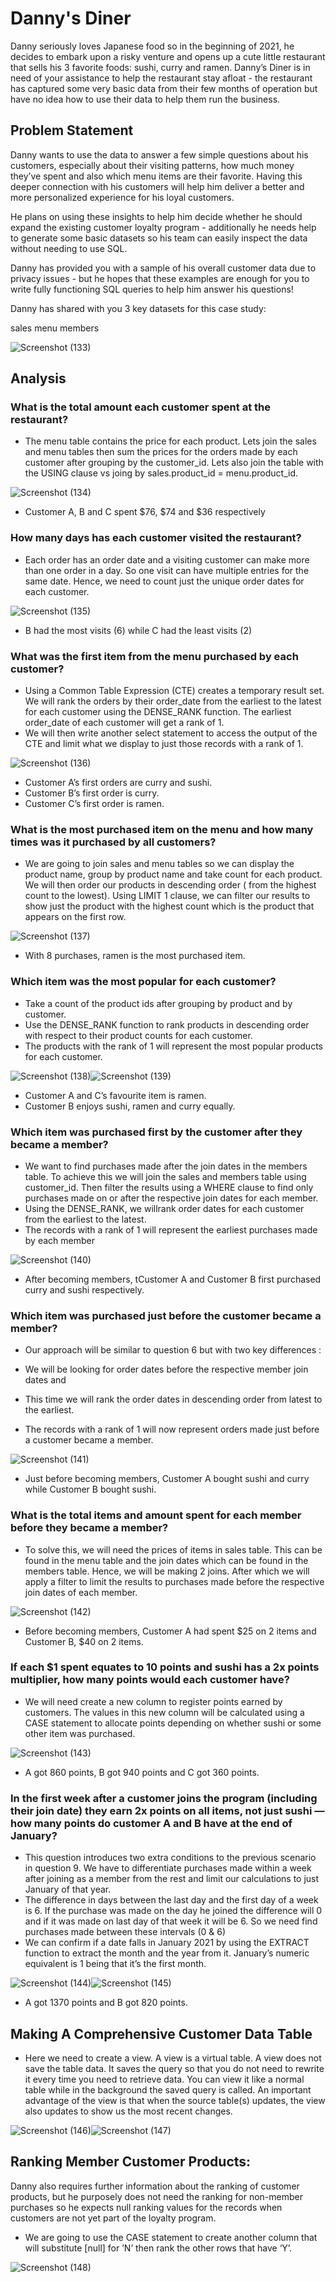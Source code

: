 # Danny's Diner
Danny seriously loves Japanese food so in the beginning of 2021, he decides to embark upon a risky venture and opens up a cute little restaurant that sells his 3 favorite foods: sushi, curry and ramen.
Danny’s Diner is in need of your assistance to help the restaurant stay afloat - the restaurant has captured some very basic data from their few months of operation but have no idea how to use their data to help them run the business.

## Problem Statement
Danny wants to use the data to answer a few simple questions about his customers, especially about their visiting patterns, how much money they’ve spent and also which menu items are their favorite. Having this deeper connection with his customers will help him deliver a better and more personalized experience for his loyal customers.

He plans on using these insights to help him decide whether he should expand the existing customer loyalty program - additionally he needs help to generate some basic datasets so his team can easily inspect the data without needing to use SQL.

Danny has provided you with a sample of his overall customer data due to privacy issues - but he hopes that these examples are enough for you to write fully functioning SQL queries to help him answer his questions!

Danny has shared with you 3 key datasets for this case study:

sales  menu  members

![Screenshot (133)](https://github.com/bhammy27/SQL_Danny-s-Diner/assets/154477061/96a66685-7619-4dfd-a6c6-9bd1cb89002f)

## Analysis
### What is the total amount each customer spent at the restaurant?
- The menu table contains the price for each product. Lets join the sales and menu tables then sum the prices for the orders made by each customer after grouping by the customer_id. Lets also join the table with the USING clause vs joing by sales.product_id = menu.product_id.

![Screenshot (134)](https://github.com/bhammy27/SQL_Danny-s-Diner/assets/154477061/dc7c66e6-c1d1-4897-9d0c-e3163ae077bd)

  - Customer A, B and C spent $76, $74 and $36 respectively

### How many days has each customer visited the restaurant?
- Each order has an order date and a visiting customer can make more than one order in a day. So one visit can have multiple entries for the same date. Hence, we need to count just the unique order dates for each customer.

![Screenshot (135)](https://github.com/bhammy27/SQL_Danny-s-Diner/assets/154477061/71fa53eb-b460-4e12-9cb1-f1d5150fb883)

  - B had the most visits (6) while C had the least visits (2)

### What was the first item from the menu purchased by each customer?
- Using a Common Table Expression (CTE) creates a temporary result set. We will rank the orders by their order_date from the earliest to the latest for each customer using the DENSE_RANK function. The earliest order_date of each customer will get a rank of 1.
- We will then write another select statement to access the output of the CTE and limit what we display to just those records with a rank of 1.

![Screenshot (136)](https://github.com/bhammy27/SQL_Danny-s-Diner/assets/154477061/eddc77d9-fd0f-4450-bac5-9b086ebf37af)

  - Customer A’s first orders are curry and sushi.
  - Customer B’s first order is curry.
  - Customer C’s first order is ramen.

### What is the most purchased item on the menu and how many times was it purchased by all customers?
- We are going to join sales and menu tables so we can display the product name, group by product name and take count for each product. We will then order our products in descending order ( from the highest count to the lowest). Using LIMIT 1 clause, we can filter our results to show just the product with the highest count which is the product that appears on the first row.

![Screenshot (137)](https://github.com/bhammy27/SQL_Danny-s-Diner/assets/154477061/cab943de-3e9f-44dc-8afa-0b90b34d1089)

  - With 8 purchases, ramen is the most purchased item.

### Which item was the most popular for each customer?
- Take a count of the product ids after grouping by product and by customer.
- Use the DENSE_RANK function to rank products in descending order with respect to their product counts for each customer.
- The products with the rank of 1 will represent the most popular products for each customer.

![Screenshot (138)](https://github.com/bhammy27/SQL_Danny-s-Diner/assets/154477061/b6df1a42-35ae-4615-9c39-423df4d4b97f)![Screenshot (139)](https://github.com/bhammy27/SQL_Danny-s-Diner/assets/154477061/37ae19e1-b24a-449b-9359-4d270b5b4425)

  - Customer A and C’s favourite item is ramen.
  - Customer B enjoys sushi, ramen and curry equally.

### Which item was purchased first by the customer after they became a member?
- We want to find purchases made after the join dates in the members table. To achieve this we will join the sales and members table using customer_id. Then filter the results using a WHERE clause to find only purchases made on or after the respective join dates for each member.
- Using the DENSE_RANK, we willrank  order dates for each customer from the earliest to the latest.
- The records with a rank of 1 will represent the earliest purchases made by each member

![Screenshot (140)](https://github.com/bhammy27/SQL_Danny-s-Diner/assets/154477061/c055080d-9970-4b2b-b655-8defdb1df552)

  - After becoming members, tCustomer A and Customer B first purchased curry and sushi respectively.
### Which item was purchased just before the customer became a member?
-  Our approach will be similar to question 6 but with two key differences :

  - We will be looking for order dates before the respective member join dates and

  - This time we will rank the order dates in descending order from latest to the earliest.

- The records with a rank of 1 will now represent orders made just before a customer became a member.

![Screenshot (141)](https://github.com/bhammy27/SQL_Danny-s-Diner/assets/154477061/9a65c87b-f7a3-4d95-84b0-0dd36903bea1)

  - Just before becoming members, Customer A bought sushi and curry while Customer B bought sushi.

### What is the total items and amount spent for each member before they became a member?
- To solve this, we will need the prices of items in sales table. This can be found in the menu table and the join dates which can be found in the members table. Hence, we will be making 2 joins. After which we will apply a filter to limit the results to purchases made before the respective join dates of each member.

![Screenshot (142)](https://github.com/bhammy27/SQL_Danny-s-Diner/assets/154477061/10914ee2-89cd-4946-86d0-499409d34b76)

  - Before becoming members, Customer A had spent $25 on 2 items and Customer B, $40 on 2 items.

### If each $1 spent equates to 10 points and sushi has a 2x points multiplier, how many points would each customer have?
- We will need create a new column to register points earned by customers. The values in this new column will be calculated using a CASE statement to allocate points depending on whether sushi or some other item was purchased.

![Screenshot (143)](https://github.com/bhammy27/SQL_Danny-s-Diner/assets/154477061/98c0e11c-99ab-4a82-91aa-31559bc655ac)

  - A got 860 points, B got 940 points and C got 360 points.

### In the first week after a customer joins the program (including their join date) they earn 2x points on all items, not just sushi — how many points do customer A and B have at the end of January?
- This question introduces two extra conditions to the previous scenario in question 9. We have to differentiate purchases made within a week after joining as a member from the rest and limit our calculations to just January of that year.
- The difference in days between the last day and the first day of a week is 6. If the purchase was made on the day he joined the difference will 0 and if it was made on last day of that week it will be 6. So we need find purchases made between these intervals (0 & 6)
- We can confirm if a date falls in January 2021 by using the EXTRACT function to extract the month and the year from it. January’s numeric equivalent is 1 being that it’s the first month.

![Screenshot (144)](https://github.com/bhammy27/SQL_Danny-s-Diner/assets/154477061/dceeb1f7-5450-40e8-85e0-a14188d60a24)![Screenshot (145)](https://github.com/bhammy27/SQL_Danny-s-Diner/assets/154477061/88c24a31-387c-4497-a805-7c53dcad6dee)

  - A got 1370 points and B got 820 points.
## Making A Comprehensive Customer Data Table
- Here we need to create a view. A view is a virtual table. A view does not save the table data. It saves the query so that you do not need to rewrite it every time you need to retrieve data. You can view it like a normal table while in the background the saved query is called. An important advantage of the view is that when the source table(s) updates, the view also updates to show us the most recent changes.

![Screenshot (146)](https://github.com/bhammy27/SQL_Danny-s-Diner/assets/154477061/e73dc59b-6760-4e86-85f4-159d58a0f484)![Screenshot (147)](https://github.com/bhammy27/SQL_Danny-s-Diner/assets/154477061/5825e1c5-0a38-4f80-882c-db07df2cc035)

## Ranking Member Customer Products:
Danny also requires further information about the ranking of customer products, but he purposely does not need the ranking for non-member purchases so he expects null ranking values for the records when customers are not yet part of the loyalty program.

- We are going to use the CASE statement to create another column that will substitute [null] for ’N’ then rank the other rows that have ‘Y’.

![Screenshot (148)](https://github.com/bhammy27/SQL_Danny-s-Diner/assets/154477061/6e028fd6-c679-4f79-9bad-b6fd0e68cb1f)

